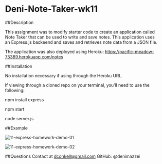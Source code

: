 # Deni-Note-Taker-wk11

##Description

This assignment was to modify starter code to create an application called Note Taker that can be used to write and save notes. This application uses an Express.js backeend and saves and retrieves note data from a JSON file.

The application was also deployed using Heroku: https://pacific-meadow-75389.herokuapp.com/notes

##Installation

No installation necessary if using through the Heroku URL.

If viewing through a cloned repo on your terminal, you'll need to use the following:

npm install express

npm start

node server.js

##Example

![11-express-homework-demo-01](https://user-images.githubusercontent.com/84485576/136730042-0c50b155-c42e-4a6f-8ba7-97f2b1a6f15d.png)

![11-express-homework-demo-02](https://user-images.githubusercontent.com/84485576/136730047-7c2c20b6-f836-4898-a1eb-fc08c0f4114f.png)

##Questions
Contact at dconkell@gmail.com
GitHub: @denimazzei
